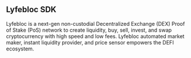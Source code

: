 ## Lyfebloc SDK

Lyfebloc is a next-gen non-custodial Decentralized Exchange (DEX) Proof of Stake (PoS) network to create liquidity, buy, sell, invest, and swap cryptocurrency with high speed and low fees. Lyfebloc automated market maker, instant liquidity provider, and price sensor empowers the DEFI ecosystem.